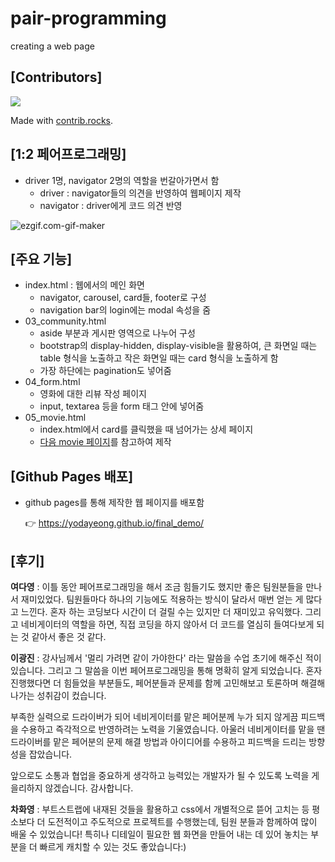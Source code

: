 # pair-programming
creating a web page

## [Contributors]
<a href="https://github.com/Yodayeong/second-pair-programming/graphs/contributors">
  <img src="https://contrib.rocks/image?repo=Yodayeong/second-pair-programming" />
</a>

Made with [contrib.rocks](https://contrib.rocks).


## [1:2 페어프로그래밍]

- driver 1명, navigator 2명의 역할을 번갈아가면서 함
  - driver : navigator들의 의견을 반영하여 웹페이지 제작
  - navigator : driver에게 코드 의견 반영

![ezgif.com-gif-maker](README.assets/ezgif.com-gif-maker.gif)



## [주요 기능]

- index.html : 웹에서의 메인 화면
  - navigator, carousel, card들, footer로 구성
  - navigation bar의 login에는 modal 속성을 줌
- 03_community.html
  - aside 부분과 게시판 영역으로 나누어 구성
  - bootstrap의 display-hidden, display-visible을 활용하여, 큰 화면일 때는 table 형식을 노출하고 작은 화면일 때는 card 형식을 노출하게 함
  - 가장 하단에는 pagination도 넣어줌
- 04_form.html
  - 영화에 대한 리뷰 작성 페이지
  - input, textarea 등을 form 태그 안에 넣어줌
- 05_movie.html
  - index.html에서 card를 클릭했을 때 넘어가는 상세 페이지
  - [다음 movie 페이지](https://movie.daum.net/moviedb/main?movieId=1368)를 참고하여 제작



## [Github Pages 배포]

- github pages를 통해 제작한 웹 페이지를 배포함

  👉 https://yodayeong.github.io/final_demo/



## [후기]

**여다영** : 이틀 동안 페어프로그래밍을 해서 조금 힘들기도 했지만 좋은 팀원분들을 만나서 재미있었다. 팀원들마다 하나의 기능에도 적용하는 방식이 달라서 매번 얻는 게 많다고 느낀다. 혼자 하는 코딩보다 시간이 더 걸릴 수는 있지만 더 재미있고 유익했다. 그리고 네비게이터의 역할을 하면, 직접 코딩을 하지 않아서 더 코드를 열심히 들여다보게 되는 것 같아서 좋은 것 같다.

**이광진** : 강사님께서 '멀리 가려면 같이 가야한다' 라는 말씀을 수업 초기에 해주신 적이 있습니다. 그리고 그 말씀을 이번 페어프로그래밍을 통해 명확히 알게 되었습니다. 혼자 진행했다면 더 힘들었을 부분들도, 페어분들과 문제를 함께 고민해보고 토론하며 해결해나가는 성취감이 컸습니다. 

부족한 실력으로 드라이버가 되어 네비게이터를 맡은 페어분께 누가 되지 않게끔 피드백을 수용하고 즉각적으로 반영하려는 노력을 기울였습니다. 아울러 네비게이터를 맡을 땐 드라이버를 맡은 페어분의 문제 해결 방법과 아이디어를 수용하고 피드백을 드리는 방향성을 잡았습니다. 

앞으로도 소통과 협업을 중요하게 생각하고 능력있는 개발자가 될 수 있도록 노력을 게을리하지 않겠습니다. 감사합니다.

**차화영** : 부트스트랩에 내재된 것들을 활용하고 css에서 개별적으로 뜯어 고치는 등 평소보다 더 도전적이고 주도적으로 프로젝트를 수행했는데, 팀원 분들과 함께하여 많이 배울 수 있었습니다! 특히나 디테일이 필요한 웹 화면을 만들어 내는 데 있어 놓치는 부분을 더 빠르게 캐치할 수 있는 것도 좋았습니다:)
